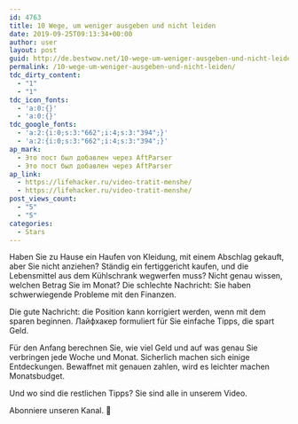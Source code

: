 ```yaml
---
id: 4763
title: 10 Wege, um weniger ausgeben und nicht leiden
date: 2019-09-25T09:13:34+00:00
author: user
layout: post
guid: http://de.bestwow.net/10-wege-um-weniger-ausgeben-und-nicht-leiden/
permalink: /10-wege-um-weniger-ausgeben-und-nicht-leiden/
tdc_dirty_content:
  - "1"
  - "1"
tdc_icon_fonts:
  - 'a:0:{}'
  - 'a:0:{}'
tdc_google_fonts:
  - 'a:2:{i:0;s:3:"662";i:4;s:3:"394";}'
  - 'a:2:{i:0;s:3:"662";i:4;s:3:"394";}'
ap_mark:
  - Это пост был добавлен через AftParser
  - Это пост был добавлен через AftParser
ap_link:
  - https://lifehacker.ru/video-tratit-menshe/
  - https://lifehacker.ru/video-tratit-menshe/
post_views_count:
  - "5"
  - "5"
categories:
  - Stars
---
```

Haben Sie zu Hause ein Haufen von Kleidung, mit einem Abschlag gekauft, aber Sie nicht anziehen? Ständig ein fertiggericht kaufen, und die Lebensmittel aus dem Kühlschrank wegwerfen muss? Nicht genau wissen, welchen Betrag Sie im Monat? Die schlechte Nachricht: Sie haben schwerwiegende Probleme mit den Finanzen.

Die gute Nachricht: die Position kann korrigiert werden, wenn mit dem sparen beginnen. Лайфхакер formuliert für Sie einfache Tipps, die spart Geld.

Für den Anfang berechnen Sie, wie viel Geld und auf was genau Sie verbringen jede Woche und Monat. Sicherlich machen sich einige Entdeckungen. Bewaffnet mit genauen zahlen, wird es leichter machen Monatsbudget.

Und wo sind die restlichen Tipps? Sie sind alle in unserem Video.</p> 

Abonniere unseren Kanal. 🤗